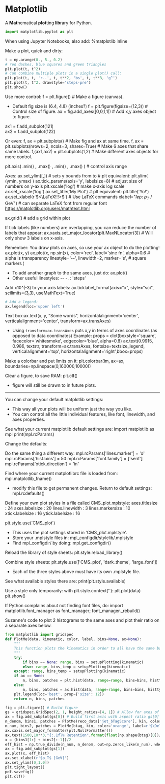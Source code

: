 # Matplotlib

A **Mat**hematical **plot**ting **lib**rary for Python.

```python
import matplotlib.pyplot as plt
```

When using Jupyter Notebooks, also add:
%matplotlib inline

Make a plot, quick and dirty:

```python
t = np.arange(0., 5., 0.2)
# red dashes, blue squares and green triangles
plt.plot(t, t^2)
# Can combine multiple plots in a single plot() call:
plt.plot(t, t, 'r--', t, t**2, 'bs', t, t**3, 'g^')
plt.plot(t, t^2, drawstyle='steps-pre')
plt.show()
```

Use more control:
f = plt.figure()				# Make a figure (canvas).
- Default fig size is (6.4, 4.8) (inches?)
f = plt.figure(figsize=(12,3))	# Control size of figure.
ax = fig.add_axes([0,0,1,1])	# Add x,y axes object to figure.

ax1 = f.add_subplot(121)		
ax2 = f.add_subplot(122)

Or even:
f, ax = plt.subplots()	# Make fig and ax at same time.
f, ax = plt.subplots(nrows=2, ncols=3, sharex=True)	# Make 6 axes that share same labels.
f,(ax1,ax2) = plt.subplots(1,2)		# Make different axes objects for more control.

plt.axis( <xvals>.min() , <xvals>.max() , <yvals>.min() , <yvals>.max() )	# control axis range

Axes:
ax.set_ylim([<ymin>,<ymax>])		# sets y bounds from <ymin> to <ymax>    # plt equivalent: plt.ylim( (ymin, ymax) )
ax.tick_params(axis='y', labelsize=8)	# adjust size of numbers on y-axis
plt.xscale('log')					# make x-axis log scale
ax.set_xscale('log')
ax.set_title('My Plot')    # plt equivalent: plt.title('Yo!')
ax.set_xlabel(r'$<\LaTeX!!!>$')		# Use LaTeX commands 
xlabel="$lep$: $p_{T}$ / GeV")		# can separate LaTeX font from regular font
https://matplotlib.org/users/mathtext.html

ax.grid()	# add a grid within plot

If tick labels (like numbers) are overlapping, 
you can reduce the number of labels that appear:
ax.xaxis.set_major_locator(plt.MaxNLocator(3))    # Will only show 3 labels on x-axis.


Remember: You draw plots on axes, so use your ax object to do the plotting!
ax.plot(x, y)
ax.plot(x, np.sin(x), color='red', label='sine fn', alpha=0.6    # alpha is transparency
		linestyle='--', linewidth=2, marker='s',   	# square markers
)	

- To add another graph to the same axes, just do: ax.plot(<graph>)
- Other useful linestyles: -- -. : 'steps'

Add x10^(-3) to your axis labels:
ax.ticklabel_format(axis="x", style="sci", scilimits=(3,3), useMathText=True)

```python
# Add a legend:
ax.legend(loc='upper left')
```

Text box:ax.text(x, y, "Some words", horizontalalignment='center', verticalalignment='center', transform=ax.transAxes)
- Using `transform=ax.transAxes` puts x,y in terms of axes coordinates (as opposed to data coordinates)
Example:
props = dict(boxstyle='square', facecolor='whitesmoke', edgecolor='blue', alpha=0.8)
ax.text(0.9915, 0.986, textstr, transform=ax.transAxes, fontsize=textsize_legend, verticalalignment='top', horizontalalignment='right',bbox=props)


Make a colorbar and put limits on it:
plt.colorbar(im, ax=ax, boundaries=np.linspace(0,160000,10000))

Clear a figure, to save RAM:
plt.clf()
- figure will still be drawn to in future plots.
------
You can change your default matplotlib settings:
- This way all your plots will be uniform just the way you like. 
- You can control all the little individual features, like font, linewidth, and axes properties.

See what your current matplotlib default settings are:
import matplotlib as mpl
print(mpl.rcParams)

Change the defaults: 


Do the same thing a different way:
mpl.rcParams['lines.marker'] = 'o'
mpl.rcParams['hist.bins'] = 50
mpl.rcParams['font.family'] = ['serif']
mpl.rcParams['xtick.direction'] = 'in'

Find where your current matplotlibrc file is loaded from:
mpl.matplotlib_fname()
- modify this file to get permanent changes. 
Return to default settings:
mpl.rcdefaults()

Define your own plot styles in a file called CMS_plot.mplstyle:
axes.titlesize : 24
axes.labelsize : 20
lines.linewidth : 3
lines.markersize : 10
xtick.labelsize : 16
ytick.labelsize : 16

plt.style.use('CMS_plot')
- This uses the plot settings stored in 'CMS_plot.mplstyle'.
- Store your .mplstyle files in: mpl_configdir/stylelib/<mystyle>.mplstyle
- Find mpl_configdir/ by doing: mpl.get_configdir()

Reload the library of style sheets:
plt.style.reload_library()

Combine style sheets:
plt.style.use(['CMS_plot', 'dark_theme', 'large_font'])
- Each of the three styles above must have its own .mplstyle file.

See what available styles there are:
print(plt.style.available)

Use a style only temporarily:
with plt.style.context('<mystyle>'):
    plt.plot(data)
plt.show()

If Python complains about not finding font files, do:
import matplotlib.font_manager as font_manager; font_manager._rebuild()

Suzanne's code to plot 2 histograms to the same axes and
plot their ratio on a separate axes below.

```python
from matplotlib import gridspec
def PlotMe(data, kinematic, color, label, bins=None, ax=None):
    """
    This function plots the kinematics in order to all have the same basic format (e.g. left).
    """
    try:
        if bins == None: range, bins = setupPlotting(kinematic)
        else: range, bins_temp = setupPlotting(kinematic)
    except: range, bins_temp = setupPlotting(kinematic)
    if ax == None:
        n, bins, patches = plt.hist(data, range=range, bins=bins, histtype='step', align='mid', color=color, label=label)
    else:
        n, bins, patches = ax.hist(data, range=range, bins=bins, histtype='step', align='mid', color=color, label=label)
    plt.legend(loc='best', prop={'size': 12})
    return n, bins, patches

fig = plt.figure() # Build figure
gs = gridspec.GridSpec(2, 1, height_ratios=[4, 1]) # Allow for axes of various sizes
ax = fig.add_subplot(gs[0]) # Build first axis with aspect ratio gs[0]
n_denom, bins1, patches = PlotMe(reco_data['jet_bTagScore'], kin, color='blue', label=r'baseline', ax=ax)
n_num, bins2, patches = PlotMe(btag, kin, color='orange', label=r'$\Delta R < {}$'.format(deltaR_cut), bins=bins1, ax=ax)
ax.xaxis.set_major_formatter(plt.NullFormatter())
ax.text(1500,10**3,"{:.1f}% Retention".format(float(np.shape(btag)[0])/float(np.shape(reco_data['jet_bTagScore'])[0])*100),weight='bold',fontsize=12)
x = (bins1[1:] + bins2[:-1])/2
eff_hist = np.true_divide(n_num, n_denom, out=np.zeros_like(n_num), where=n_denom!=0)
ax = fig.add_subplot(gs[1])
ax.plot(x, eff_hist)
ax.set_xlabel(r'$p_T$ [GeV]')
ax.set_ylim([0,1.0])
plt.tight_layout()
pdf.savefig()
plt.clf()
```